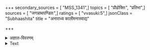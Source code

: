 +++
secondary_sources = [ "MSS_1341",]
topics = [ "प्रौढोक्तिः", "प्रतिभा",]
sources = [ "जगन्नाथपण्डितः",]
ratings = [ "vvasuki:5",]
jsonClass = "Subhaashita"
title = "अनाराध्य कालीमनास्वाद्य"

+++

<details><summary>अज्ञात-विवरणम्</summary>

Jagannātha has taken a dig at Kālidāsa (who is said to be a devotee of Goddess Kālī), Mūka-kavi (who, by the grace of the Supreme Goddess, drank a potion and became a gifted poet), Śrī-harṣa (who turned into a redoubtable scholar with the help of Cintāmaṇi-mantra), and poets such as Māgha and Murāri who imitated Bhāravi and Bhava-bhūti respectively.
</details>



<details><summary>Text</summary>

अनाराध्य कालीमनास्वाद्य गौडी- मृते मन्त्रतन्त्राद्विना शब्दचौर्यात्।  
प्रबन्धं प्रगल्भं प्रकर्तुं प्रवक्तुं विरिञ्चिप्रपञ्चे मदन्यः कविः कः॥
__________________
अनाराध्य कालीमनास्वाद्य गौडीं  
विना मन्त्रतन्त्रं विना शब्दचौर्यम्।  
प्रबन्धं प्रवक्तुं प्रयोक्तुं प्रशस्तं  
विरिञ्चप्रपञ्चे मदन्यः कविः कः॥
</details>
